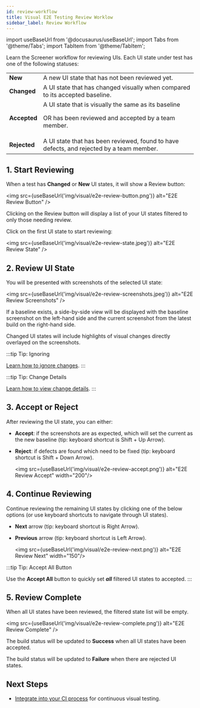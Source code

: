```yaml
---
id: review-workflow
title: Visual E2E Testing Review Worklow
sidebar_label: Review Workflow
---
```


import useBaseUrl from '@docusaurus/useBaseUrl';
import Tabs from '@theme/Tabs';
import TabItem from '@theme/TabItem';

Learn the Screener workflow for reviewing UIs. Each UI state under test has one of the following statuses:

<table>
  <tr>
   <td>
    <strong>New</strong>
   </td>
   <td>
    A new UI state that has not been reviewed yet.
   </td>
  </tr>
  <tr>
   <td>
    <strong>Changed</strong>
   </td>
   <td>
    A UI state that has changed visually when compared to its accepted baseline.
   </td>
  </tr>
  <tr>
   <td>
    <strong>Accepted</strong>
   </td>
   <td>
    A UI state that is visually the same as its baseline
   <p>OR has been reviewed and accepted by a team member.</p>
   </td>
  </tr>
  <tr>
   <td>
    <strong>Rejected</strong>
   </td>
   <td>
    A UI state that has been reviewed, found to have defects, and rejected by a team member.
   </td>
  </tr>
</table>


## 1. Start Reviewing

When a test has **Changed** or **New** UI states, it will show a Review button:

<img src={useBaseUrl('img/visual/e2e-review-button.png')} alt="E2E Review Button" />

Clicking on the Review button will display a list of your UI states filtered to only those needing review.

Click on the first UI state to start reviewing:

<img src={useBaseUrl('img/visual/e2e-review-state.jpeg')} alt="E2E Review State" />

## 2. Review UI State

You will be presented with screenshots of the selected UI state:

<img src={useBaseUrl('img/visual/e2e-review-screenshots.jpeg')} alt="E2E Review Screenshots" />

If a baseline exists, a side-by-side view will be displayed with the baseline screenshot on the left-hand side and the current screenshot from the latest build on the right-hand side.

Changed UI states will include highlights of visual changes directly overlayed on the screenshots.

:::tip Tip: Ignoring

[Learn how to ignore changes](/visual/e2e-testing/workflow/ignoring-changes).
:::

:::tip Tip: Change Details

[Learn how to view change details](/visual/e2e-testing/workflow/change-details).
:::


## 3. Accept or Reject

After reviewing the UI state, you can either:
* **Accept**: if the screenshots are as expected, which will set the current as the new baseline (tip: keyboard shortcut is Shift + Up Arrow).
* **Reject**: if defects are found which need to be fixed (tip: keyboard shortcut is Shift + Down Arrow).

  <img src={useBaseUrl('img/visual/e2e-review-accept.png')} alt="E2E Review Accept" width="200"/>


## 4. Continue Reviewing

Continue reviewing the remaining UI states by clicking one of the below options (or use keyboard shortcuts to navigate through UI states).
* **Next** arrow (tip: keyboard shortcut is Right Arrow).
* **Previous** arrow (tip: keyboard shortcut is Left Arrow).

  <img src={useBaseUrl('img/visual/e2e-review-next.png')} alt="E2E Review Next" width="150"/>


:::tip Tip: Accept All Button

Use the **Accept All** button to quickly set ___all___ filtered UI states to accepted.
:::

## 5. Review Complete

When all UI states have been reviewed, the filtered state list will be empty.

<img src={useBaseUrl('img/visual/e2e-review-complete.png')} alt="E2E Review Complete" />

The build status will be updated to **Success** when all UI states have been accepted.

The build status will be updated to **Failure** when there are rejected UI states.


## Next Steps

* [Integrate into your CI process](/visual/e2e-testing/integrations/continuous-integration) for continuous visual testing.
